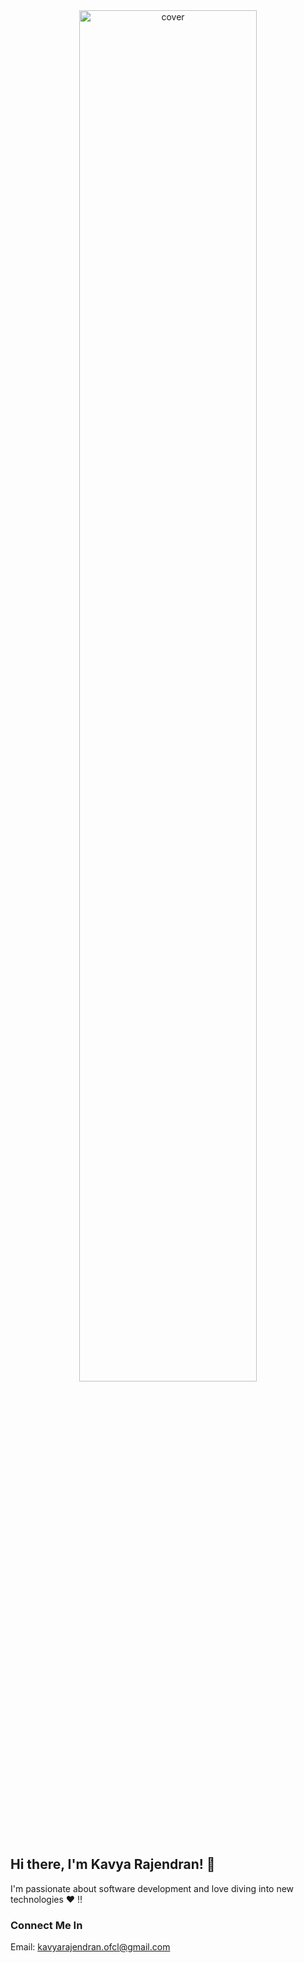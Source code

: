 <div align="center">
<img align="center" width="75%" height = "75%" src="https://github.com/kavyarajen/kavyarajen/assets/126363253/518aa310-f91f-4b0f-8491-2ad76b48323f).gif?raw=true" alt="cover" />
</div>

## Hi there, I'm Kavya Rajendran! 👋

I'm passionate about software development and love diving into new technologies :heart: !!

### Connect Me In
Email: kavyarajendran.ofcl@gmail.com
